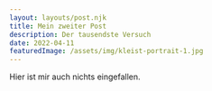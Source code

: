 ```yaml
---
layout: layouts/post.njk
title: Mein zweiter Post
description: Der tausendste Versuch
date: 2022-04-11
featuredImage: /assets/img/kleist-portrait-1.jpg
---
```


Hier ist mir auch nichts eingefallen.